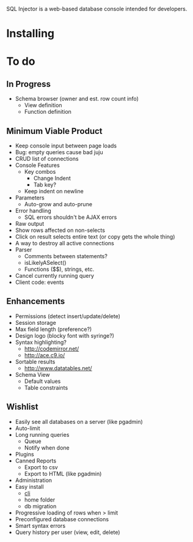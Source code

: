 SQL Injector is a web-based database console intended for developers.  

Installing
==========

To do
====
## In Progress
* Schema browser (owner and est. row count info)
  * View definition
  * Function definition

## Minimum Viable Product

* Keep console input between page loads
* Bug: empty queries cause bad juju
* CRUD list of connections
* Console Features
  * Key combos
    * Change Indent
    * Tab key?
  * Keep indent on newline
* Parameters
  * Auto-grow and auto-prune
* Error handling
  * SQL errors shouldn't be AJAX errors
* Raw output
* Show rows affected on non-selects
* Click on result selects entire text (or copy gets the whole thing)
* A way to destroy all active connections
* Parser
  * Comments between statements?
  * isLikelyASelect()
  * Functions ($$), strings, etc.
* Cancel currently running query
* Client code: events

## Enhancements
* Permissions (detect insert/update/delete)
* Session storage
* Max field length (preference?)
* Design logo (blocky font with syringe?)
* Syntax highlighting?
  * http://codemirror.net/
  * http://ace.c9.io/
* Sortable results
  * http://www.datatables.net/
* Schema View
  * Default values
  * Table constraints

## Wishlist  
* Easily see all databases on a server (like pgadmin)
* Auto-limit
* Long running queries
  * Queue
  * Notify when done
* Plugins
* Canned Reports
  * Export to csv
  * Export to HTML (like pgadmin)
* Administration
* Easy install
  * [cli](https://github.com/rlidwka/sinopia/blob/master/lib/cli.js)
  * home folder
  * db migration
* Progressive loading of rows when > limit
* Preconfigured database connections
* Smart syntax errors
* Query history per user (view, edit, delete)

